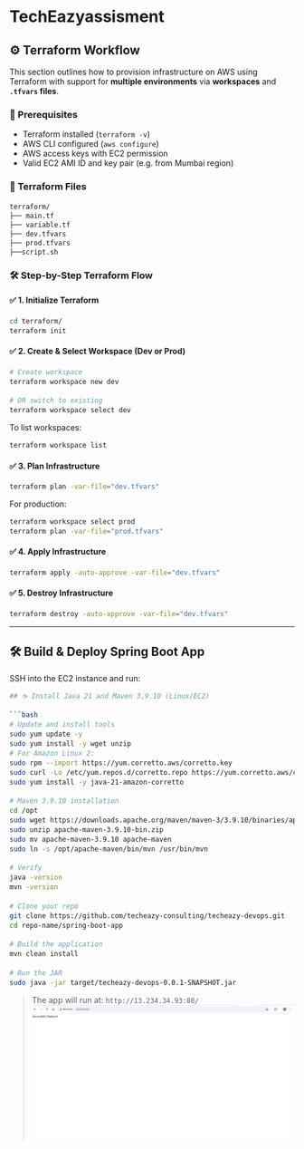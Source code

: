 # TechEazyassisment
## ⚙️ Terraform Workflow

This section outlines how to provision infrastructure on AWS using Terraform with support for **multiple environments** via **workspaces** and **`.tfvars` files**.

### 📌 Prerequisites

* Terraform installed (`terraform -v`)
* AWS CLI configured (`aws configure`)
* AWS access keys with EC2 permission
* Valid EC2 AMI ID and key pair (e.g. from Mumbai region)

### 📁 Terraform Files

```
terraform/
├── main.tf
├── variable.tf
├── dev.tfvars
├── prod.tfvars
├──script.sh
```

### 🛠️ Step-by-Step Terraform Flow

#### ✅ 1. Initialize Terraform

```bash
cd terraform/
terraform init
```

#### ✅ 2. Create & Select Workspace (Dev or Prod)

```bash
# Create workspace
terraform workspace new dev

# OR switch to existing
terraform workspace select dev
```

To list workspaces:

```bash
terraform workspace list
```

#### ✅ 3. Plan Infrastructure

```bash
terraform plan -var-file="dev.tfvars"
```

For production:

```bash
terraform workspace select prod
terraform plan -var-file="prod.tfvars"
```

#### ✅ 4. Apply Infrastructure

```bash
terraform apply -auto-approve -var-file="dev.tfvars"
```

#### ✅ 5.  Destroy Infrastructure

```bash
terraform destroy -auto-approve -var-file="dev.tfvars"
```

---

## 🛠️ Build & Deploy Spring Boot App

SSH into the EC2 instance and run:

```bash
## ☕ Install Java 21 and Maven 3.9.10 (Linux/EC2)

```bash
# Update and install tools
sudo yum update -y 
sudo yum install -y wget unzip 
# For Amazon Linux 2:
sudo rpm --import https://yum.corretto.aws/corretto.key
sudo curl -Lo /etc/yum.repos.d/corretto.repo https://yum.corretto.aws/corretto.repo
sudo yum install -y java-21-amazon-corretto

# Maven 3.9.10 installation
cd /opt
sudo wget https://downloads.apache.org/maven/maven-3/3.9.10/binaries/apache-maven-3.9.10-bin.zip
sudo unzip apache-maven-3.9.10-bin.zip
sudo mv apache-maven-3.9.10 apache-maven
sudo ln -s /opt/apache-maven/bin/mvn /usr/bin/mvn

# Verify
java -version
mvn -version

# Clone your repo
git clone https://github.com/techeazy-consulting/techeazy-devops.git
cd repo-name/spring-boot-app

# Build the application
mvn clean install

# Run the JAR
sudo java -jar target/techeazy-devops-0.0.1-SNAPSHOT.jar
```

> The app will run at: `http://13.234.34.93:80/`
![Deployment](images/deployment.png)






  
